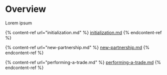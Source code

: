 # Overview

Lorem ipsum

{% content-ref url="initialization.md" %}
[initialization.md](initialization.md)
{% endcontent-ref %}

{% content-ref url="new-partnership.md" %}
[new-partnership.md](new-partnership.md)
{% endcontent-ref %}

{% content-ref url="performing-a-trade.md" %}
[performing-a-trade.md](performing-a-trade.md)
{% endcontent-ref %}

